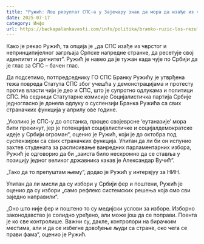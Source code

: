 ```yaml
---
title: "Ружић: Лош резултат СПС-а у Зајечару знак да мора да изађе из чврстог загрљаја СНС"
date: 2025-07-17
category: Инфо
url: https://backapalankavesti.com/info/politika/branko-ruzic-los-rezultat-sps-a-znak-mora-da-izadje-iz-zagrljaja-sns/
---
```


Како је рекао Ружић, та опција је „да СПС изађе из чврстог и непринципијелног загрљаја Српске напредне странке, да ресетује свој идентитет и дигнитет“.
Ружић је навео да је тужан када чује по Србији да је глас за СПС – бачен глас.

Да подсетимо, потпредседнику ГО СПС Бранку Ружићу је утврђена тежа повреда Статута СПС због учешћа у демонстрацијама и протесту против власти чији је део и СПС, што је супротно одлукама и политици СПС. На седници Статутарне комисије Социјалистичка партија Србије једногласно је донела одлуку о суспензији Бранка Ружића са свих страначких функција у априлу ове године.

„Уколико је СПС-у до опстанка, процес својеврсне ‘еутаназије’ мора бити прекинут, јер је потенцијал социјалистичке и социјалдемократске идеје у Србији огроман“, оценио је Ружић, који је до октобра под суспензијом са свих страначких функција.
Упитан да ли би он испунио захтев студената за расписивање ванредних парламентарних избора, Ружић је одговорио да би „заиста било нескромно да се ставља у позицију једног великог државника какав је Александар Вучић“.

„Тако да то препуштам њему“, додао је Ружић у интервјуу за НИН.

Упитан да ли мисли да су избори у Србији фер и поштени, Ружић је оценио да су избори „само рефлекс системских решења која смо сви заједно направили“.

„Оно што није фер и поштено то су медијски услови за изборе. Изборно законодавство је солидно уређено, али може још да се поправи. Поента је ко све контролише. Важни су, дакле, контролори на бирачким местима, али и да се избегне довођење људи са стране, око чега се прави фама“, оценио је Ружић.
